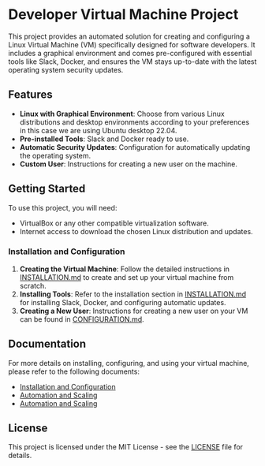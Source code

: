 # Developer Virtual Machine Project

This project provides an automated solution for creating and configuring a Linux Virtual Machine (VM) specifically designed for software developers. It includes a graphical environment and comes pre-configured with essential tools like Slack, Docker, and ensures the VM stays up-to-date with the latest operating system security updates.

## Features

- **Linux with Graphical Environment**: Choose from various Linux distributions and desktop environments according to your preferences in this case we are using Ubuntu desktop 22.04.
- **Pre-installed Tools**: Slack and Docker ready to use.
- **Automatic Security Updates**: Configuration for automatically updating the operating system.
- **Custom User**: Instructions for creating a new user on the machine.

## Getting Started

To use this project, you will need:

- VirtualBox or any other compatible virtualization software.
- Internet access to download the chosen Linux distribution and updates.

### Installation and Configuration

1. **Creating the Virtual Machine**: Follow the detailed instructions in [INSTALLATION.md](INSTALLATION.md) to create and set up your virtual machine from scratch.
2. **Installing Tools**: Refer to the installation section in [INSTALLATION.md](INSTALLATION.md) for installing Slack, Docker, and configuring automatic updates.
3. **Creating a New User**: Instructions for creating a new user on your VM can be found in [CONFIGURATION.md](CONFIGURATION.md).

## Documentation

For more details on installing, configuring, and using your virtual machine, please refer to the following documents:

- [Installation and Configuration](INSTALLATION.md)
- [Automation and Scaling](Automation.md)
- [Automation and Scaling](Automation.md)



## License

This project is licensed under the MIT License - see the [LICENSE](LICENSE) file for details.
